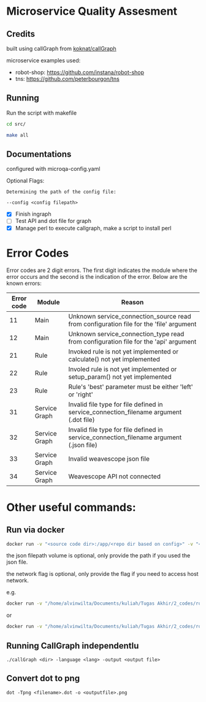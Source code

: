 # Microservice Quality Assesment

## Credits

built using callGraph from [koknat/callGraph](https://github.com/koknat/callGraph)

microservice examples used:

- robot-shop: https://github.com/instana/robot-shop
- tns: https://github.com/peterbourgon/tns

## Running

Run the script with makefile

```bash
cd src/

make all
```

## Documentations

configured with microqa-config.yaml

Optional Flags:

```
Determining the path of the config file:

--config <config filepath>
```

- [x] Finish ingraph
- [ ] Test API and dot file for graph
- [x] Manage perl to execute callgraph, make a script to install perl

# Error Codes

Error codes are 2 digit errors. The first digit indicates the module where the error occurs and the second is the indication of the error. Below are the known errors:

| Error code | Module        | Reason                                                                                  |
| ---------- | ------------- | --------------------------------------------------------------------------------------- |
| 11         | Main          | Unknown service_connection_source read from configuration file for the 'file' argument  |
| 12         | Main          | Unknown service_connection_type read from configuration file for the 'api' argument     |
| 21         | Rule          | Invoked rule is not yet implemented or calculate() not yet implemented                  |
| 22         | Rule          | Involed rule is not yet implemented or setup_param() not yet implemented                |
| 23         | Rule          | Rule's 'best' parameter must be either 'left' or 'right'                                |
| 31         | Service Graph | Invalid file type for file defined in service_connection_filename argument (.dot file)  |
| 32         | Service Graph | Invalid file type for file defined in service_connection_filename argument (.json file) |
| 33         | Service Graph | Invalid weavescope json file                                                            |
| 34         | Service Graph | Weavescope API not connected                                                            |

# Other useful commands:

## Run via docker

```bash
docker run -v "<source code dir>:/app/<repo dir based on config>" -v "<config filepath>:/app/<config filename>" -v "<weavescope json filepath>:/app/<json filepath>" --network=host microqa
```

the json filepath volume is optional, only provide the path if you used the json file.

the network flag is optional, only provide the flag if you need to access host network.

e.g.

```bash
docker run -v "/home/alvinwilta/Documents/kuliah/Tugas Akhir/2_codes/robot-shop/:/app/robot-shop/" -v "./microqa-config.yaml:/app microqa-config.yaml" -v "./net_graph.json:/app/net_graph.json" microqa
```

or

```bash
docker run -v "/home/alvinwilta/Documents/kuliah/Tugas Akhir/2_codes/robot-shop/:/app/robot-shop/" -v "./microqa-config.yaml:/app microqa-config.yaml" --network=host microqa
```

## Running CallGraph independentlu

```
./callGraph <dir> -language <lang> -output <output file>
```

## Convert dot to png

```
dot -Tpng <filename>.dot -o <outputfile>.png
```

